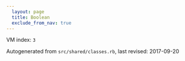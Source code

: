 ```yaml
---
  layout: page
  title: Boolean
  exclude_from_nav: true
---
```


  VM index: `3`

Autogenerated from `src/shared/classes.rb`, last revised: 2017-09-20